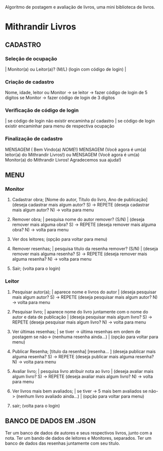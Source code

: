 Algoritmo de postagem e avaliação de livros, uma mini biblioteca de livros.
# Mithrandir Livros
## CADASTRO
### Seleção de ocupação
|
Monitor(a) ou Leitor(a)? (M/L) (login com código de login)
|
    
### Criação de cadastro
Nome, idade, leitor ou Monitor -> 
se leitor -> fazer código de login de 5 digitos
se Monitor -> fazer código de login de 3 digitos

### Verificação de código de login
|
se código de login não existir
encaminha p/ cadastro
|
se código de login existir encaminhar para menu de respectiva ocupação


### Finalização de cadastro
MENSAGEM ( Bem Vindo(a) $NOME$!)
MENSAGEM (Você agora é um(a) leitor(a) do Mithrandir Livros!)
ou 
MENSAGEM (Você agora é um(a) Monitor(a) do Mithrandir Livros! Agradecemos sua ajuda!)


## MENU
### Monitor
1. Cadastrar obra; 
[Nome do autor, Título do livro, Ano de publicação]
(deseja cadastrar mais algum autor? S) -> REPETE
(deseja cadastrar mais algum autor? N) -> volta para menu

2. Remover obra;
|
pesquisa nome do autor
remover? (S/N)
|
(deseja remover mais alguma obra? S) -> REPETE
(deseja remover mais alguma obra? N) -> volta para menu

3. Ver dos leitores; 
(opção para voltar para menu)

4. Remover resenhas; 
|
pesquisa titulo da resenha
remover? (S/N)
|
(deseja remover mais alguma resenha? S) -> REPETE
(deseja remover mais alguma resenha? N) -> volta para menu

6. Sair;
(volta para o login) 

### Leitor 
1. Pesquisar autor(a); 
|
aparece nome e livros do autor
|
(deseja pesquisar mais algum autor? S) -> REPETE
(deseja pesquisar mais algum autor? N) -> volta para menu

2. Pesquisar livro;
|
aparece nome do livro juntamente com o nome do autor e data de publicação
|
(deseja pesquisar mais algum livro? S) -> REPETE
(deseja pesquisar mais algum livro? N) -> volta para menu

3. Ver últimas resenhas;
|
se tiver -> última resenhas em ordem de postagem
se não-> (nenhuma resenha ainda...)
|
(opção para voltar para menu)

4. Publicar Resenha;
[titulo da resenha]
[resenha... ]
(deseja publicar mais alguma resenha? S) -> REPETE
(deseja publicar mais alguma resenha? N) -> volta para menu


5. Avaliar livro;
|
pesquisa livro
atribuir nota ao livro
|
(deseja avaliar mais algum livro? S) -> REPETE
(deseja avaliar mais algum livro? N) -> volta para menu


6. Ver livros mais bem avaliados;
|
se tiver -> 5 mais bem avaliados
se não-> (nenhum livro avaliado ainda...)
|
(opção para voltar para menu)

7. sair;
 (volta para o login)

## BANCO DE DADOS EM .JSON
Ter um banco de dados de autores e seus respectivos livros, junto com a nota.
Ter um bando de dados de leitores e Monitores, separados.
Ter um banco de dados das resenhas juntamente com seu titulo.